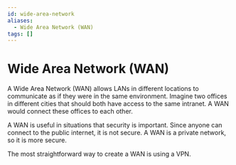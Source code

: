 ```yaml
---
id: wide-area-network
aliases:
  - Wide Area Network (WAN)
tags: []
---
```


# Wide Area Network (WAN)

A Wide Area Network (WAN) allows LANs in different locations to communicate as if they were in the same environment. Imagine two offices in different cities that should both have access to the same intranet. A WAN would connect these offices to each other.

A WAN is useful in situations that security is important. Since anyone can connect to the public internet, it is not secure. A WAN is a private network, so it is more secure.

The most straightforward way to create a WAN is using a VPN.
